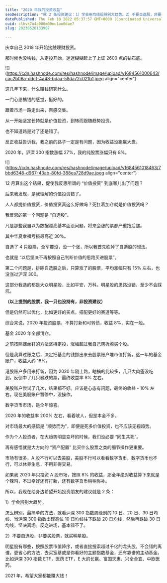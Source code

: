 ```yaml
---
title: "2020 年我的投资收益"
seoDescription: "就 2 条投资建议：1）学会用均线组辨别大趋势。2）不要自选股，非要买股票，就买明星股。"
datePublished: Thu Feb 10 2022 05:37:57 GMT+0000 (Coordinated Universal Time)
cuid: clhvk7u4a000m09mu1ao0dae7
slug: 20230520133907

---
```


庆幸自己 2018 年开始接触理财投资。

那时候也没啥钱，从定投开始，迷迷糊糊赶上了上证 2600 点的钻石底。

![](https://cdn.hashnode.com/res/hashnode/image/upload/v1684561000643/cac2b06a-ddcf-4a48-bdaa-58da72c021b1.jpeg align="center")

这几年下来，什么赚钱研究什么。

一门心思搞钱的感觉，挺好的。

跟着市场一路走出来，百感交集。

从一开始坚定长持就是价值投资，到转而跟随趋势投资。

也不知道路是对了还是错了。

反正收益告诉我，我之前的路子一定是有问题，因为收益没跑赢大盘。

2020 年，沪深 300 指数涨幅 27%，我的纯股票涨幅只有 8%。

![](https://cdn.hashnode.com/res/hashnode/image/upload/v1684561018463/7bbd6348-d967-43ab-80fd-388ea728d9ae.jpeg align="center")

12 月算出这个结果，促使我反思所谓的 “价值投资” 到底哪儿出了问题？

后来我发现，是我理解的价值投资错了。

人人都提价值投资，价值投资真这么好做吗？死扛着加仓就是价值投资吗？

我反思的第一个问题是 “自选股”。

凡是那些我自以为数据漂亮基本面没问题，将来会涨的票都严重拖后腿。

其中华夏幸福亏损最高近 30%。

自选了 4 只股票，全军覆没，没一个涨，所以我首先砍掉了自选股的想法。

也就是 “以后坚决不再按照自己判断价值的思路买进股票”。

第二个问题是，排除自选股之后，只算涨了的股票，平均涨幅只有 15% 左右，也没涨过沪深 300。

这部分我选的都是大众明星股，比如平安，万科。明星股的思路没错，至少不会踩坑。

**（以上提到的股票，我一只也没持有，非投资建议）**

但是仍然可以优化，比如更好的买点，搭配更好的赛道等等。

综合来说，2020 年投资股票，不算打新和可转债，收益 8%，实在一般。

基金 2020 年全部清仓。

之前按照螺丝钉的方法坚持定投，涨幅超过我自己瞎折腾买个股。

但是我算过账之后，决定把基金的钱挪出来去股票账户堆市值打新，这一年的基金账户，收益大约 18%。

港股账户多用来打新，因为 2020 年刚上路，瞎搞的比较多，几只大肉签没吃到，反倒中了几只暴跌的票，最终收益率 8% 左右。

美股账户尝试了几次，结果都不好。应该是心态有问题，最终的收益 - 10% 左右。现在美股账户暂停中，没操作。

数字货币市场，是全年惊喜。

2020 年的收益率 200% 左右，看着唬人，但是本金不多。

对市场最大的感悟是 “顺势而为”，即便是死多价值投资，也不应该无视趋势。

作为个人投资者，在大趋势明显变坏的时候，我们没必要 “同生共死”。

再有感悟就是大方向的 “资产配置” 比买什么股票之类的细节操作更重要。

市场有很多，A 股不行可以去美股，美股不行可以看看数字货币，数字货币也不行，可以休养生息，不用非得交易。

如果我 2020 年只投资 A 股市场，按照 8% 的收益，那全年绝对收益算下来就是个辣鸡，不过幸好还有打新，还有数字货币稍稍弥补。

所以，我现在给身边希望开始投资朋友的建议就是 2 条：

1）学会辨别大趋势。

怎么辨别，最简单的方法，就看沪深 300 指数周级别的 10 日、20 日、30 日均线，当沪深 300 指数出现高位 10 日均线往下跌破 20 日均线，然后再跌破 30 日均线，坚决离场。反之进场，基本错不了。

2）不要自选股，非要买股票，就买明星股。

明星股有哪些，按照股票市值降序，或者直接搜索超过千亿的龙头股，不会错的离谱。更省心的方法，去买宽基或是你看好的主题指数基金，还有靠谱的主动基金。比如沪深 300 指数 ETF，医药 ETF，E 大的长赢、富国天惠、兴全合宜、中欧医药。

2021 年，希望大家都能赚大钱！